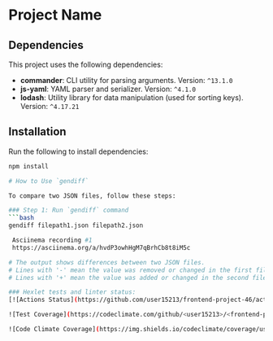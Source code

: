 # Project Name

## Dependencies

This project uses the following dependencies:

- **commander**: CLI utility for parsing arguments. Version: `^13.1.0`
- **js-yaml**: YAML parser and serializer. Version: `^4.1.0`
- **lodash**: Utility library for data manipulation (used for sorting keys). Version: `^4.17.21`

## Installation

Run the following to install dependencies:

````bash
npm install

# How to Use `gendiff`

To compare two JSON files, follow these steps:

### Step 1: Run `gendiff` command
```bash
gendiff filepath1.json filepath2.json

 Asciinema recording #1
 https://asciinema.org/a/hvdP3owhHgM7qBrhCb8t8iM5c

# The output shows differences between two JSON files.
# Lines with '-' mean the value was removed or changed in the first file.
# Lines with '+' mean the value was added or changed in the second file.

### Hexlet tests and linter status:
[![Actions Status](https://github.com/user15213/frontend-project-46/actions/workflows/hexlet-check.yml/badge.svg)](https://github.com/user15213/frontend-project-46/actions)

![Test Coverage](https://codeclimate.com/github/<user15213>/<frontend-project-46>/coverage/badge.svg)

![Code Climate Coverage](https://img.shields.io/codeclimate/coverage/user15213/frontend-project-46)


````
